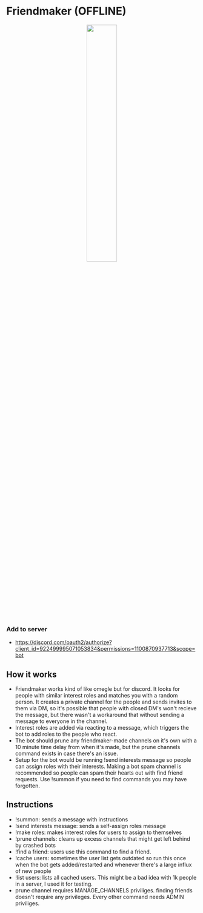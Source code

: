 # Friendmaker (OFFLINE)

<p align="center">
<img width="40%" height="auto" src="https://github.com/saiccoumar/Friendmaker/assets/55699636/22e814c6-bea9-49eb-83b0-37f6d77b186a">
</p>

### Add to server
- https://discord.com/oauth2/authorize?client_id=922499995071053834&permissions=1100870937713&scope=bot
## How it works
- Friendmaker works kind of like omegle but for discord. It looks for people with similar interest roles and matches you with a random person. It creates a private channel for the people and sends invites to them via DM, so it's possible that people with closed DM's won't recieve the message, but there wasn't a workaround that without sending a message to everyone in the channel.
- Interest roles are added via reacting to a message, which triggers the bot to add roles to the people who react. 
- The bot should prune any friendmaker-made channels on it's own with a 10 minute time delay from when it's made, but the prune channels command exists in case there's an issue.
- Setup for the bot would be running !send interests message so people can assign roles with their interests. Making a bot spam channel is recommended so people can spam their hearts out with find friend requests. Use !summon if you need to find commands you may have forgotten.

## Instructions
- !summon: sends a message with instructions
- !send interests message: sends a self-assign roles message
- !make roles: makes interest roles for users to assign to themselves
- !prune channels: cleans up excess channels that might get left behind by crashed bots 
- !find a friend: users use this command to find a friend. 
- !cache users: sometimes the user list gets outdated so run this once when the bot gets added/restarted and whenever there's a large influx of new people
- !list users: lists all cached users. This might be a bad idea with 1k people in a server, I used it for testing.
- prune channel requires MANAGE_CHANNELS priviliges. finding friends doesn't require any privileges. Every other command needs ADMIN priviliges.
